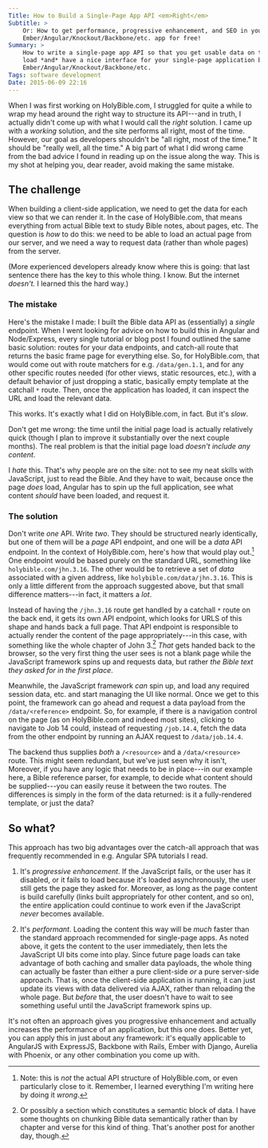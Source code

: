 ```yaml
---
Title: How to Build a Single-Page App API <em>Right</em>
Subtitle: >
    Or: How to get performance, progressive enhancement, and SEO in your 
    Ember/Angular/Knockout/Backbone/etc. app for free!
Summary: >
    How to write a single-page app API so that you get usable data on the first
    load *and* have a nice interface for your single-page application built in
    Ember/Angular/Knockout/Backbone/etc.
Tags: software development
Date: 2015-06-09 22:16
---
```


When I was first working on HolyBible.com, I struggled for quite a while to wrap
my head around the right way to structure its API---and in truth, I actually
didn't come up with what I would call the *right* solution. I came up with a
*working* solution, and the site performs all right, most of the time. However, 
our goal as developers shouldn't be "all right, most of the time." It should be
"really well, all the time." A big part of what I did wrong came from the bad
advice I found in reading up on the issue along the way. This is my shot at
helping you, dear reader, avoid making the same mistake.

## The challenge
When building a client-side application, we need to get the data for each view
so that we can render it. In the case of HolyBible.com, that means everything
from actual Bible text to study Bible notes, about pages, etc. The question is
*how* to do this: we need to be able to load an actual page from our server,
and we need a way to request data (rather than whole pages) from the server.

(More experienced developers already know where this is going: that last
sentence there has the key to this whole thing. I know. But the internet
*doesn't.* I learned this the hard way.)

### The mistake
Here's the mistake I made: I built the Bible data API as (essentially) a
*single* endpoint. When I went looking for advice on how to build this in
Angular and Node/Express, every single tutorial or blog post I found outlined
the same basic solution: routes for your data endpoints, and catch-all route
that returns the basic frame page for everything else. So, for HolyBible.com,
that would come out with route matchers for e.g. `/data/gen.1.1`, and for any
other specific routes needed (for other views, static resources, etc.), with
a default behavior of just dropping a static, basically empty template at the
catchall `*` route. Then, once the application has loaded, it can inspect the
URL and load the relevant data.

This works. It's exactly what I did on HolyBible.com, in fact. But it's *slow*.

Don't get me wrong: the time until the initial page load is actually relatively
quick (though I plan to improve it substantially over the next couple months).
The real problem is that the initial page load *doesn't include any content*.

I *hate* this. That's why people are on the site: not to see my neat skills with
JavaScript, just to read the Bible. And they have to wait, because once the page
*does* load, Angular has to spin up the full application, see what content
*should* have been loaded, and request it.

### The solution
Don't write *one* API. Write *two*. They should be structured nearly 
identically, but one of them will be a *page* API endpoint, and one will be a
*data* API endpoint. In the context of HolyBible.com, here's how that would play
out.[^hb-api] One endpoint would be based purely on the standard URL, something
like `holybible.com/jhn.3.16`. The other would be to retrieve a set of *data* 
associated with a given address, like `holybible.com/data/jhn.3.16`. This is
only a little different from the approach suggested above, but that small
difference matters---in fact, it matters a *lot*.

Instead of having the `/jhn.3.16` route get handled by a catchall `*` route on
the back end, it gets its own API endpoint, which looks for URLS of this shape
and hands back a full page. That API endpoint is responsible to actually render
the content of the page appropriately---in this case, with something like the
whole chapter of John 3.[^semantic] *That* gets handed back to the browser, so
the very first thing the user sees is not a blank page while the JavaScript
framework spins up and requests data, but rather *the Bible text they asked for
in the first place*.

Meanwhile, the JavaScript framework *can* spin up, and load any required session
data, etc. and start managing the UI like normal. Once we get to this point, the
framework can go ahead and request a data payload from the `/data/<reference>`
endpoint. So, for example, if there is a navigation control on the page (as
on HolyBible.com and indeed most sites), clicking to navigate to Job 14 could,
instead of requesting `/job.14.4`, fetch the data from the other endpoint by
running an AJAX request to `/data/job.14.4`.

The backend thus supplies *both* a `/<resource>` and a `/data/<resource>` route.
This might seem redundant, but we've just seen why it isn't, Moreover, if you
have any logic that needs to be in place---in our example here, a Bible
reference parser, for example, to decide what content should be supplied---you
can easily reuse it between the two routes. The differences is simply in the
form of the data returned: is it a fully-rendered template, or just the data?

## So what?
This approach has two big advantages over the catch-all approach that was
frequently recommended in e.g. Angular SPA tutorials I read.

 1. It's *progressive enhancement*. If the JavaScript fails, or the user has it
    disabled, or it fails to load because it's loaded asynchronously, the user
    still gets the page they asked for. Moreover, as long as the page content is
    build carefully (links built appropriately for other content, and so on),
    the entire application could continue to work even if the JavaScript *never*
    becomes available.

 2. It's *performant*. Loading the content this way will be *much* faster than
    the standard approach recommended for single-page apps. As noted above, it
    gets the content to the user immediately, then lets the JavaScript UI bits
    come into play. Since future page loads can take advantage of both caching
    and smaller data payloads, the whole thing can actually be faster than
    either a pure client-side *or* a pure server-side approach. That is, once
    the client-side application is running, it can just update its views with
    data delivered via AJAX, rather than reloading the whole page. But *before*
    that, the user doesn't have to wait to see something useful until the
    JavaScript framework spins up.

It's not often an approach gives you progressive enhancement and actually
increases the performance of an application, but this one does. Better yet, you
can apply this in just about any framework: it's equally applicable to AngularJS
with ExpressJS, Backbone with Rails, Ember with Django, Aurelia with Phoenix, or
any other combination you come up with.

[^hb-api]: Note: this is *not* the actual API structure of HolyBible.com, or 
    even particularly close to it. Remember, I learned everything I'm writing
    here by doing it *wrong*.
    
[^semantic]: Or possibly a section which constitutes a semantic block of data.
    I have some thoughts on chunking Bible data semantically rather than by
    chapter and verse for this kind of thing. That's another post for another
    day, though.